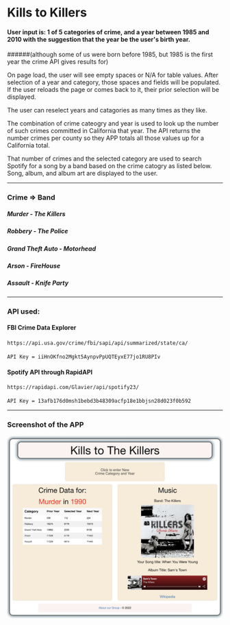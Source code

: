 # Kills to Killers

#### User input is: 1 of 5 categories of crime, and a year between 1985 and 2010 with the suggestion that the year be the user's birth year. 

######(although some of us were born before 1985, but 1985 is the first year the crime API gives results for)

On page load, the user will see empty spaces or N/A for table values. After selection of a year and category, those spaces and fields will be populated. If the user reloads the page or comes back to it, their prior selection will be displayed.

The user can reselect years and catagories as many times as they like.

The combination of crime cateogry and year is used to look up the number of such crimes committed in California that year. The API returns the number crimes per county so they APP totals all those values up for a California total.

That number of crimes and the selected category are used to search Spotify for a song by a band based on the crime catogry as listed below. Song, album, and album art are displayed to the user.

---

### Crime => Band

##### Murder - The Killers
##### Robbery - The Police
##### Grand Theft Auto - Motorhead
##### Arson - FireHouse
##### Assault - Knife Party

---

### API used:

#### FBI Crime Data Explorer

    https://api.usa.gov/crime/fbi/sapi/api/summarized/state/ca/

    API Key = iiHnOKfno2Mgkt5AynpvPpUQTEyxE77jo1RU8PIv

#### Spotify API through RapidAPI
  
    https://rapidapi.com/Glavier/api/spotify23/

    API Key = 13afb176d0msh1bebd3b48309acfp18e1bbjsn28d023f0b592

---

### Screenshot of the APP

![screenshot of Kills to Killers](misc/Screen%20Shot%202022-03-07.png)